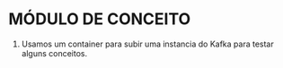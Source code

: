 # MÓDULO DE CONCEITO

1. Usamos um container para subir uma instancia do Kafka para testar alguns conceitos.
